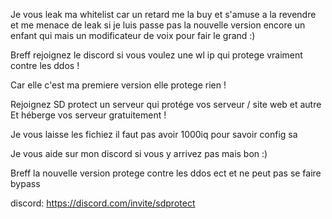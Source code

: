 
Je vous leak ma whitelist car un retard me la buy et s'amuse a la revendre et me menace de leak
si je luis passe pas la nouvelle version encore un enfant qui mais un modificateur de voix pour fair le grand :) 

Breff rejoignez le discord si vous voulez une wl ip qui protege vraiment contre les ddos ! 

Car elle c'est ma premiere version elle protege rien ! 

Rejoignez SD protect un serveur qui protége vos serveur / site web et autre 
Et héberge vos serveur gratuitement ! 

Je vous laisse les fichiez il faut pas avoir 1000iq pour savoir config sa 




Je vous aide sur mon discord si vous y arrivez pas mais bon :) 



Breff la nouvelle version protege contre les ddos ect et ne peut pas se faire bypass

discord: https://discord.com/invite/sdprotect